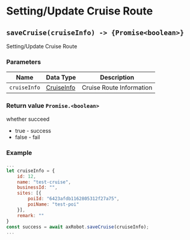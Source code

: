 ﻿# Setting/Update Cruise Route

## `saveCruise(cruiseInfo) -> {Promise<boolean>}`

Setting/Update Cruise Route

### Parameters

| Name         | Data Type                         | Description  |
| ------------ | --------------------------------- | ------------ |
| `cruiseInfo` | [CruiseInfo](../../Define/Define-CruiseInfo) | Cruise Route Information |

### Return value `Promise.<boolean>`

whether succeed

- true - success
- false - fail

### Example

```javascript
...
let cruiseInfo = {
    id: 12,
    name: "test-cruise",
    businessId: "",
    sites: [{
        poiId: "6423afdb1162805312f27a75",
        poiName: "test-poi"
    }],
    remark: ""
}
const success = await axRobot.saveCruise(cruiseInfo);
...
```
